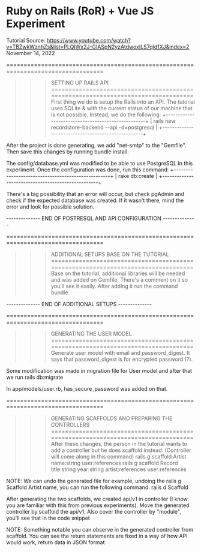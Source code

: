 # Ruby on Rails (RoR) + Vue JS Experiment
Tutorial Source: https://www.youtube.com/watch?v=TBZwkWznhZs&list=PLQIWx2J-GIASpN2yzAtdwoxILS7qld1XJ&index=2
November 14, 2022

==================================================================================
>>> SETTING UP RAILS API
==================================================================================
First thing we do is setup the Rails into an API. The tutorial uses SQLite & with the current status of our machine that is not possible. Instead, we do the following:
+---------------------------------------------------+
| rails new recordstore-backend --api -d=postgresql |
+---------------------------------------------------+

After the project is done generating, we add "net-smtp" to the "Gemfile". Then save this changes by running bundle install.

The config/database.yml was modified to be able to use PostgreSQL in this experiment. Once the configuration was done, run this command:
+---------------------------------------------------+
| rake db:create                                    |
+---------------------------------------------------+

There's a big possibility that an error will occur, but check pgAdmin and check if the expected database was created. If it wasn't there, mind the error and look for possible solution.

-------------- END OF POSTRESQL AND API CONFIGURATION --------------

==================================================================================
>>> ADDITIONAL SETUPS BASE ON THE TUTORIAL
==================================================================================
Base on the tutorial, additional libraries will be needed and was added on Gemfile. There's a comment on it so you'll see it easily. After adding it run the command bundle.

-------------- END OF ADDITIONAL SETUPS --------------

==================================================================================
>>> GENERATING THE USER MODEL
==================================================================================
Generate user model with email and password_digest. It says that password_digest is for encrypted password (?).

Some modification was made in migration file for User model and after that we run rails db:migrate

In app/models/user.rb, has_secure_password was added on that.

==================================================================================
>>> GENERATING SCAFFOLDS AND PREPARING THE CONTROLLERS
==================================================================================
After these changes, the person in the tutorial wants to add a controller but he does scaffold instead: (Controller will come along in this command)
rails g scaffold Artist name:string user:references
rails g scaffold Record title:string year:string artist:references user:references

NOTE: We can undo the generated file for example, undoing the rails g Scaffold Artist name, you can run the following command:
rails d Scaffold 

After generating the two scaffolds, we created api/v1 in controller (I know you are familiar with this from previous experiments). Move the generated controller by scaffold the api/v1. Also cover the controller by "module", you'll see that in the code snippet

NOTE: Something notable you can observe in the generated controller from scaffold. You can see the return statements are fixed in a way of how API would work, return data in JSON format